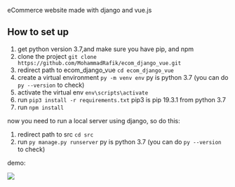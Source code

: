 eCommerce website made with django and vue.js

## How to set up

1. get python version 3.7,and make sure you have pip, and npm
2. clone the project `git clone https://github.com/MohammadRafik/ecom_django_vue.git`
3. redirect path to ecom_django_vue `cd ecom_django_vue`
4. create a virtual environment `py -m venv env` py is python 3.7 (you can do `py --version` to check)
5. activate the virtual env `env\scripts\activate`
6. run `pip3 install -r requirements.txt` pip3 is pip 19.3.1 from python 3.7
7. run `npm install`

now you need to run a local server using django, so do this:
1. redirect path to src `cd src`
2. run `py manage.py runserver` py is python 3.7 (you can do `py --version` to check)


demo: 

![](ecom_demo.gif)
